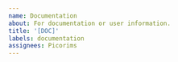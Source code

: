 ```yaml
---
name: Documentation
about: For documentation or user information.
title: '[DOC]'
labels: documentation
assignees: Picorims
---
```

